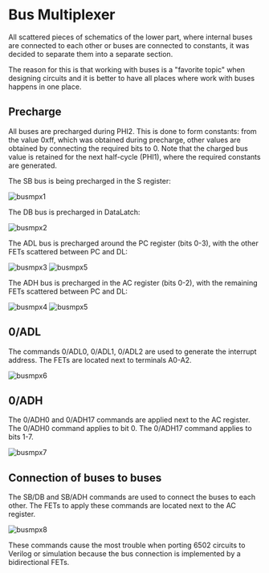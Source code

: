 # Bus Multiplexer

All scattered pieces of schematics of the lower part, where internal buses are connected to each other or buses are connected to constants, it was decided to separate them into a separate section.

The reason for this is that working with buses is a "favorite topic" when designing circuits and it is better to have all places where work with buses happens in one place.

## Precharge

All buses are precharged during PHI2. This is done to form constants: from the value 0xff, which was obtained during precharge, other values are obtained by connecting the required bits to 0.
Note that the charged bus value is retained for the next half-cycle (PHI1), where the required constants are generated.

The SB bus is being precharged in the S register:

![busmpx1](/BreakingNESWiki/imgstore/6502/busmpx1.jpg)

The DB bus is precharged in DataLatch:

![busmpx2](/BreakingNESWiki/imgstore/6502/busmpx2.jpg)

The ADL bus is precharged around the PC register (bits 0-3), with the other FETs scattered between PC and DL:

![busmpx3](/BreakingNESWiki/imgstore/6502/busmpx3.jpg)
![busmpx5](/BreakingNESWiki/imgstore/6502/busmpx5.jpg)

The ADH bus is precharged in the AC register (bits 0-2), with the remaining FETs scattered between PC and DL:

![busmpx4](/BreakingNESWiki/imgstore/6502/busmpx4.jpg)
![busmpx5](/BreakingNESWiki/imgstore/6502/busmpx5.jpg)

## 0/ADL

The commands 0/ADL0, 0/ADL1, 0/ADL2 are used to generate the interrupt address. The FETs are located next to terminals A0-A2.

![busmpx6](/BreakingNESWiki/imgstore/6502/busmpx6.jpg)

## 0/ADH

The 0/ADH0 and 0/ADH17 commands are applied next to the AC register. The 0/ADH0 command applies to bit 0. The 0/ADH17 command applies to bits 1-7.

![busmpx7](/BreakingNESWiki/imgstore/6502/busmpx7.jpg)

## Connection of buses to buses

The SB/DB and SB/ADH commands are used to connect the buses to each other. The FETs to apply these commands are located next to the AC register.

![busmpx8](/BreakingNESWiki/imgstore/6502/busmpx8.jpg)

These commands cause the most trouble when porting 6502 circuits to Verilog or simulation because the bus connection is implemented by a bidirectional FETs.
